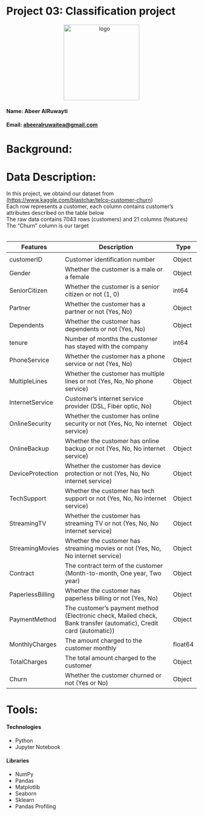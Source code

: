 # Project 03: Classification project
 
<p align="center">
  <img width="200" src="http://customer-churn.com/assets/img/logo.png" alt="logo">
</p>


#### Name: Abeer AlRuwayti
#### Email: abeeralruwaitea@gmail.com
# Background:

# Data Description:

In this project, we obtaind our dataset from (https://www.kaggle.com/blastchar/telco-customer-churn)  <br />
Each row represents a customer, each column contains customer’s attributes described on the table below <br />
The raw data contains 7043 rows (customers) and 21 columns (features) <br />
The “Churn” column is our target <br />
 <br />

 |Features|Description                                                                         |  Type |
 |-------|--------------------------------------------------------------------------------------|--- |
 |                                                                                                    |
 | customerID | Customer identification number                                                | Object |
 | Gender | Whether the customer is a male or a female                                         | Object |
 | SeniorCitizen | Whether the customer is a senior citizen or not (1, 0)                      | int64 | 
 | Partner | Whether the customer has a partner or not (Yes, No)                               | Object |
 | Dependents | Whether the customer has dependents or not (Yes, No)                           | Object |
 | tenure | Number of months the customer has stayed with the company                          | int64 |
 | PhoneService | Whether the customer has a phone service or not (Yes, No)                    | Object |
 | MultipleLines | Whether the customer has multiple lines or not (Yes, No, No phone service)     | Object |
 | InternetService | Customer’s internet service provider (DSL, Fiber optic, No)                  | Object |
 | OnlineSecurity | Whether the customer has online security or not (Yes, No, No internet service)| Object  |
 | OnlineBackup | Whether the customer has online backup or not (Yes, No, No internet service)| Object  |
 | DeviceProtection | Whether the customer has device protection or not (Yes, No, No internet service)| Object  |
 | TechSupport | Whether the customer has tech support or not (Yes, No, No internet service)| Object  |
 | StreamingTV | Whether the customer has streaming TV or not (Yes, No, No internet service)| Object  |
 | StreamingMovies |Whether the customer has streaming movies or not (Yes, No, No internet service)| Object  |
 | Contract | The contract term of the customer (Month-to-month, One year, Two year)| Object  |
 | PaperlessBilling | Whether the customer has paperless billing or not (Yes, No)| Object  |
 | PaymentMethod | The customer’s payment method (Electronic check, Mailed check, Bank transfer (automatic), Credit card (automatic))| Object  |
 | MonthlyCharges | The amount charged to the customer monthly           | float64  |
 | TotalCharges | The total amount charged to the customer           | Object  |
 | Churn | Whether the customer churned or not (Yes or No)           | Object  |

 
# Tools:

#### Technologies

* Python
* Jupyter Notebook

#### Libraries

* NumPy
* Pandas
* Matplotlib
* Seaborn 
* Sklearn
* Pandas Profiling
